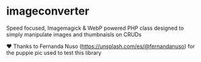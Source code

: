 # imageconverter
Speed focused, Imagemagick &amp; WebP powered PHP class designed to simply manipulate images and thumbnaisls on CRUDs

❤️ Thanks to Fernanda Nuso (https://unsplash.com/es/@fernandanuso) for the puppie pic used to test this library 
